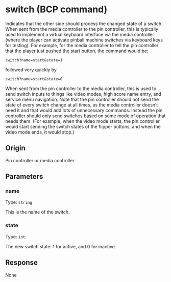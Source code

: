 # switch (BCP command)
Indicates that the other side should process the changed state of a switch. When sent from the media controller to the pin controller, this is typically used to implement a virtual keyboard interface via the media controller (where the player can activate pinball machine switches via keyboard keys for testing). For example, for the media controller to tell the pin controller that the player just pushed the start button, the command would be:

``` console
switch?name=start&state=1
```

followed very quickly by

``` console
switch?name=start&state=0
```

When sent from the pin controller to the media controller, this is used to send switch inputs to things like video modes, high score name entry, and service menu navigation. Note that the pin controller should not send the state of every switch change at all times, as the media controller doesn’t need it and that would add lots of unnecessary commands. Instead the pin controller should only send switches based on some mode of operation that needs them. (For example, when the video mode starts, the pin controller would start sending the switch states of the flipper buttons, and when the video mode ends, it would stop.)

## Origin
Pin controller or media controller

## Parameters

### name
Type: `string`

This is the name of the switch.

### state
Type: `int`

The new switch state: 1 for active, and 0 for inactive.

## Response
None
